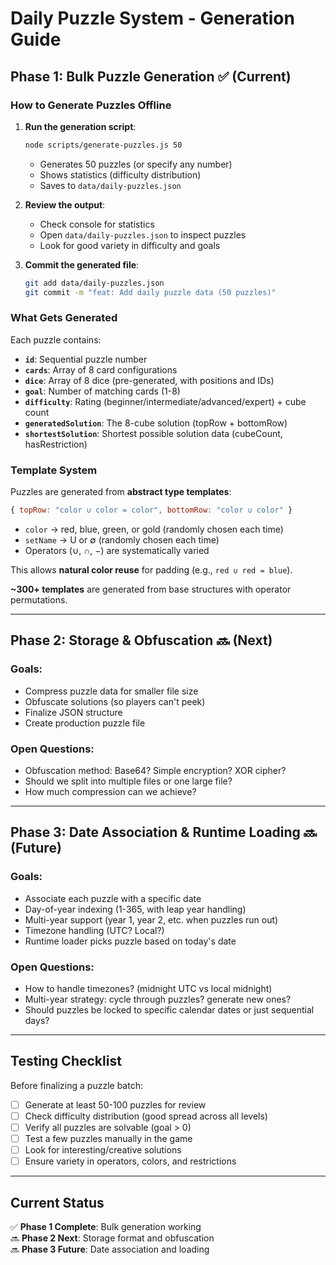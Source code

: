 # Daily Puzzle System - Generation Guide

## Phase 1: Bulk Puzzle Generation ✅ (Current)

### How to Generate Puzzles Offline

1. **Run the generation script**:
   ```bash
   node scripts/generate-puzzles.js 50
   ```
   - Generates 50 puzzles (or specify any number)
   - Shows statistics (difficulty distribution)
   - Saves to `data/daily-puzzles.json`

2. **Review the output**:
   - Check console for statistics
   - Open `data/daily-puzzles.json` to inspect puzzles
   - Look for good variety in difficulty and goals

3. **Commit the generated file**:
   ```bash
   git add data/daily-puzzles.json
   git commit -m "feat: Add daily puzzle data (50 puzzles)"
   ```

### What Gets Generated

Each puzzle contains:
- **`id`**: Sequential puzzle number
- **`cards`**: Array of 8 card configurations
- **`dice`**: Array of 8 dice (pre-generated, with positions and IDs)
- **`goal`**: Number of matching cards (1-8)
- **`difficulty`**: Rating (beginner/intermediate/advanced/expert) + cube count
- **`generatedSolution`**: The 8-cube solution (topRow + bottomRow)
- **`shortestSolution`**: Shortest possible solution data (cubeCount, hasRestriction)

### Template System

Puzzles are generated from **abstract type templates**:

```javascript
{ topRow: "color ∪ color = color", bottomRow: "color ∪ color" }
```

- `color` → red, blue, green, or gold (randomly chosen each time)
- `setName` → U or ∅ (randomly chosen each time)
- Operators (∪, ∩, −) are systematically varied

This allows **natural color reuse** for padding (e.g., `red ∪ red = blue`).

**~300+ templates** are generated from base structures with operator permutations.

---

## Phase 2: Storage & Obfuscation 🔜 (Next)

### Goals:
- Compress puzzle data for smaller file size
- Obfuscate solutions (so players can't peek)
- Finalize JSON structure
- Create production puzzle file

### Open Questions:
- Obfuscation method: Base64? Simple encryption? XOR cipher?
- Should we split into multiple files or one large file?
- How much compression can we achieve?

---

## Phase 3: Date Association & Runtime Loading 🔜 (Future)

### Goals:
- Associate each puzzle with a specific date
- Day-of-year indexing (1-365, with leap year handling)
- Multi-year support (year 1, year 2, etc. when puzzles run out)
- Timezone handling (UTC? Local?)
- Runtime loader picks puzzle based on today's date

### Open Questions:
- How to handle timezones? (midnight UTC vs local midnight)
- Multi-year strategy: cycle through puzzles? generate new ones?
- Should puzzles be locked to specific calendar dates or just sequential days?

---

## Testing Checklist

Before finalizing a puzzle batch:

- [ ] Generate at least 50-100 puzzles for review
- [ ] Check difficulty distribution (good spread across all levels)
- [ ] Verify all puzzles are solvable (goal > 0)
- [ ] Test a few puzzles manually in the game
- [ ] Look for interesting/creative solutions
- [ ] Ensure variety in operators, colors, and restrictions

---

## Current Status

✅ **Phase 1 Complete**: Bulk generation working  
🔜 **Phase 2 Next**: Storage format and obfuscation  
🔜 **Phase 3 Future**: Date association and loading


